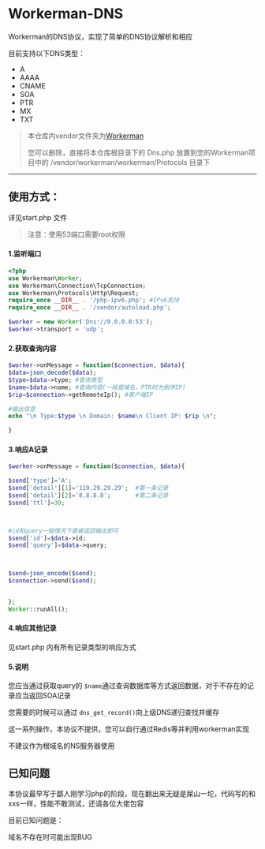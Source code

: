 # Workerman-DNS

Workerman的DNS协议，实现了简单的DNS协议解析和相应

目前支持以下DNS类型：

* A
* AAAA
* CNAME
* SOA
* PTR
* MX
* TXT

> 本仓库内vendor文件夹为[Workerman](https://www.workerman.net/)
>
> 您可以删除，直接将本仓库根目录下的 Dns.php 放置到您的Workerman项目中的 /vendor/workerman/workerman/Protocols 目录下



---

## 使用方式：

详见start.php 文件

> 注意：使用53端口需要root权限

#### 1.监听端口

```php
<?php
use Workerman\Worker;
use Workerman\Connection\TcpConnection;
use Workerman\Protocols\Http\Request;
require_once __DIR__ . '/php-ipv6.php'; #IPv6支持
require_once __DIR__ . '/vendor/autoload.php';

$worker = new Worker('Dns://0.0.0.0:53');
$worker->transport = 'udp';


```

#### 2.获取查询内容

```php
$worker->onMessage = function($connection, $data){
$data=json_decode($data);
$type=$data->type; #查询类型
$name=$data->name; #查询内容(一般是域名，PTR时为倒序IP)
$rip=$connection->getRemoteIp(); #客户端IP

#输出信息
echo "\n Type:$type \n Domain: $name\n Client IP: $rip \n";

}
```

#### 3.响应A记录

```php
$worker->onMessage = function($connection, $data){

$send['type']='A';
$send['detail'][1]='119.29.29.29';  #第一条记录
$send['detail'][2]='8.8.8.8';	    #第二条记录
$send['ttl']=30;



#id和query一般情况下直接返回输出即可
$send['id']=$data->id;
$send['query']=$data->query;



$send=json_encode($send);
$connection->send($send);


};
Worker::runAll();
```

#### 4.响应其他记录

见start.php 内有所有记录类型的响应方式

#### 5.说明

您应当通过获取query的 `$name`通过查询数据库等方式返回数据，对于不存在的记录应当返回SOA记录

您需要的时候可以通过 `dns_get_record()`向上级DNS递归查找并缓存

这一系列操作，本协议不提供，您可以自行通过Redis等并利用workerman实现

不建议作为根域名的NS服务器使用

## 已知问题

本协议最早写于鄙人刚学习php的阶段，现在翻出来无疑是屎山一坨，代码写的和xxs一样，性能不敢测试，还请各位大佬包容

目前已知问题是：

域名不存在时可能出现BUG
